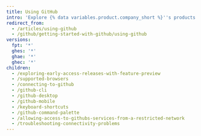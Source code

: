```yaml
---
title: Using GitHub
intro: 'Explore {% data variables.product.company_short %}''s products from different platforms and devices.'
redirect_from:
  - /articles/using-github
  - /github/getting-started-with-github/using-github
versions:
  fpt: '*'
  ghes: '*'
  ghae: '*'
  ghec: '*'
children:
  - /exploring-early-access-releases-with-feature-preview
  - /supported-browsers
  - /connecting-to-github
  - /github-cli
  - /github-desktop
  - /github-mobile
  - /keyboard-shortcuts
  - /github-command-palette
  - /allowing-access-to-githubs-services-from-a-restricted-network
  - /troubleshooting-connectivity-problems
---
```


